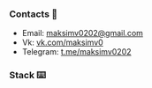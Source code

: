 ### Contacts :speech_balloon:
* Email: maksimv0202@gmail.com
* Vk: [vk.com/maksimv0](https://vk.com/maksimv0)
* Telegram: [t.me/maksimv0202](https://t.me/maksimv0202)
### Stack :keyboard:
